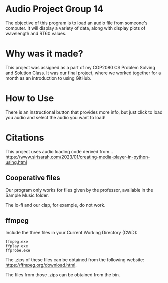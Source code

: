 # Audio Project Group 14
The objective of this program is to load an audio file from someone's computer. It will display a variety of data, along with display plots of wavelength and RT60 values.
# Why was it made?
This project was assigned as a part of my COP2080 CS Problem Solving and Solution Class. It was our final project, where we worked together for a month as an introduction to using GitHub.
# How to Use
There is an instructional button that provides more info, but just click to load you audio and select the audio you want to load!

# Citations
This project uses audio loading code derived from...
https://www.sirisarah.com/2023/01/creating-media-player-in-python-using.html 


## Cooperative files
Our program only works for files given by the professor, available in the Sample Music folder. 

The lo-fi and our clap, for example, do not work.

## ffmpeg
Include the three files in your Current Working Directory (CWD):
```
ffmpeg.exe
ffplay.exe
ffprobe.exe
```
The .zips of these files can be obtained from the following website: https://ffmpeg.org/download.html.

The files from those .zips can be obtained from the bin.
